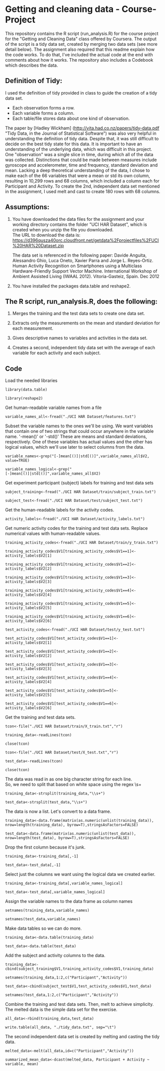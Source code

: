 Getting and cleaning data - Course-Project
=================================
This repository contains the R script (run_analysis.R) for the course project for the "Getting and Cleaning Data" class offered by Coursera. The output of the script is a tidy data set, created by merging two data sets (see more detail below). The assignment also required that this readme explain how the code works.  To do that, I've included the actual code at the end with comments about how it works.  The repository also includes a Codebook which describes the data.

Definition of Tidy:
-------------------
I used the definition of tidy provided in class to guide the creation of a tidy data set.
* Each observation forms a row.
* Each variable forms a column.
* Each table/file stores data about one kind of observation.

The paper by [Hadley Wickham] (http://vita.had.co.nz/papers/tidy-data.pdf "Tidy Data, in the Journal of Statistical Software") was also very helpful in understanding the definition of tidy data.  Despite that, it was still difficult to
decide on the best tidy state for this data.  It is important to have an understanding of the underlying data, which was difficult in this project.  One "observation" was a single slice in time, during which all of the data was collected. Distinctions that could be made between measures include gyroscope and accelerometer, time and frequency, standard deviation and mean.  Lacking a deep theoretical understanding of the data, I chose to make each of the 66 variables that were a mean or std its own column, resulting in 10,299 rows and 68 columns, which included a column each for Participant and Activity.  To create the 2nd, independent data set mentioned in the assignment, I used melt and cast to create 180 rows with 68 columns.

Assumptions:
-------------
1) You have downloaded the data files for the assignment
   and your working directory contains the folder "UCI HAR Dataset", 
   which is created when you unzip the file you downloaded.  
   The URL to download the data is: 
   https://d396qusza40orc.cloudfront.net/getdata%2Fprojectfiles%2FUCI%20HAR%20Dataset.zip
   
   The data set is referenced in the following paper:
   Davide Anguita, Alessandro Ghio, Luca Oneto, Xavier Parra and Jorge L. Reyes-Ortiz. Human Activity Recognition on         Smartphones using a Multiclass Hardware-Friendly Support Vector Machine. International Workshop of Ambient Assisted Living (IWAAL 2012). Vitoria-Gasteiz, Spain. Dec 2012
   
2) You have installed the packages data.table and reshape2.

The R script, run_analysis.R, does the following:
-------------------------------------------------

1) Merges the training and the test data sets to create one data set.

2) Extracts only the measurements on the mean and standard deviation for each measurement.

3) Gives descriptive names to variables and activities in the data set.

4) Creates a second, independent tidy data set with the average of each variable 
   for each activity and each subject.

Code
--------
Load the needed libraries 

`library(data.table)` 

`library(reshape2)`

Get human-readable variable names from a file

`variable_names_all<-fread("./UCI HAR Dataset/features.txt")`

Subset the variable names to the ones we'll be using.
We want variables that contain one of two strings that could occur anywhere in the variable name.
 '-mean()' or '-std()' 
These are means and standard deviations, respectively.
One of these variables has actual values and the other has logical values, which we'll use later
to select columns from the data.

`variable_names<-grep("[-]mean[()]|std[()]",variable_names_all$V2, value=TRUE)`

`variable_names_logical<-grep("[-]mean[()]|std[()]",variable_names_all$V2)`

Get experiment participant (subject) labels for training and test data sets

`subject_training<-fread("./UCI HAR Dataset/train/subject_train.txt")`

`subject_test<-fread("./UCI HAR Dataset/test/subject_test.txt")`

Get the human-readable labels for the activity codes.

`activity_labels<-fread("./UCI HAR Dataset/activity_labels.txt")`

Get numeric activity codes for the training and test data sets.
Replace numerical values with human-readable values.

`training_activity_codes<-fread("./UCI HAR Dataset/train/y_train.txt")`

`training_activity_codes$V1[training_activity_codes$V1==1]<-activity_labels$V2[1]`

`training_activity_codes$V1[training_activity_codes$V1==2]<-activity_labels$V2[2]`

`training_activity_codes$V1[training_activity_codes$V1==3]<-activity_labels$V2[3]`

`training_activity_codes$V1[training_activity_codes$V1==4]<-activity_labels$V2[4]`

`training_activity_codes$V1[training_activity_codes$V1==5]<-activity_labels$V2[5]`

`training_activity_codes$V1[training_activity_codes$V1==6]<-activity_labels$V2[6]`

`test_activity_codes<-fread("./UCI HAR Dataset/test/y_test.txt")`

`test_activity_codes$V1[test_activity_codes$V1==1]<-activity_labels$V2[1]`

`test_activity_codes$V1[test_activity_codes$V1==2]<-activity_labels$V2[2]`

`test_activity_codes$V1[test_activity_codes$V1==3]<-activity_labels$V2[3]`

`test_activity_codes$V1[test_activity_codes$V1==4]<-activity_labels$V2[4]`

`test_activity_codes$V1[test_activity_codes$V1==5]<-activity_labels$V2[5]`

`test_activity_codes$V1[test_activity_codes$V1==6]<-activity_labels$V2[6]`

Get the training and test data sets.

`tcon<-file("./UCI HAR Dataset/train/X_train.txt","r")`

`training_data<-readLines(tcon)`

`close(tcon)`

`tcon<-file("./UCI HAR Dataset/test/X_test.txt","r")`

`test_data<-readLines(tcon)`

`close(tcon)`

The data was read in as one big character string for each line.  
So, we need to split that based on white space using the regex \\s+

`training_data<-strsplit(training_data,"\\s+")`

`test_data<-strsplit(test_data,"\\s+")`

The data is now a list.  Let's convert to a data frame.

`training_data<-data.frame(matrix(as.numeric(unlist(training_data)), nrow=length(training_data), byrow=T),stringsAsFactors=FALSE)`

`test_data<-data.frame(matrix(as.numeric(unlist(test_data)), nrow=length(test_data), byrow=T),stringsAsFactors=FALSE)`

Drop the first column because it's junk.

`training_data<-training_data[,-1]`

`test_data<-test_data[,-1]`

Select just the columns we want using the logical data we created earlier.

`training_data<-training_data[,variable_names_logical]`

`test_data<-test_data[,variable_names_logical]`

Assign the variable names to the data frame as column names

`setnames(training_data,variable_names)`

`setnames(test_data,variable_names)`

Make data tables so we can do more.

`training_data<-data.table(training_data)`

`test_data<-data.table(test_data)`

Add the subject and activity columns to the data.

`training_data<-cbind(subject_training$V1,training_activity_codes$V1,training_data)`

`setnames(training_data,1:2,c("Participant","Activity"))`

`test_data<-cbind(subject_test$V1,test_activity_codes$V1,test_data)`

`setnames(test_data,1:2,c("Participant","Activity"))`

Combine the training and test data sets. Then, melt to achieve simplicity.
The melted data is the simple data set for the exercise.

`all_data<-rbind(training_data,test_data)`

`write.table(all_data, "./tidy_data.txt", sep="\t")`

The second independent data set is created by melting and casting the tidy data.

`melted_data<-melt(all_data,id=c("Participant","Activity"))`

`summarized_mean_data<-dcast(melted_data, Participant + Activity ~ variable, mean)`
